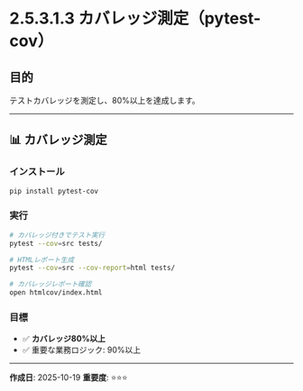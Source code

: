 # 2.5.3.1.3 カバレッジ測定（pytest-cov）

## 目的

テストカバレッジを測定し、80%以上を達成します。

---

## 📊 カバレッジ測定

### インストール

```bash
pip install pytest-cov
```

### 実行

```bash
# カバレッジ付きでテスト実行
pytest --cov=src tests/

# HTMLレポート生成
pytest --cov=src --cov-report=html tests/

# カバレッジレポート確認
open htmlcov/index.html
```

### 目標

- ✅ **カバレッジ80%以上**
- ✅ 重要な業務ロジック: 90%以上

---

**作成日**: 2025-10-19
**重要度**: ⭐⭐⭐
